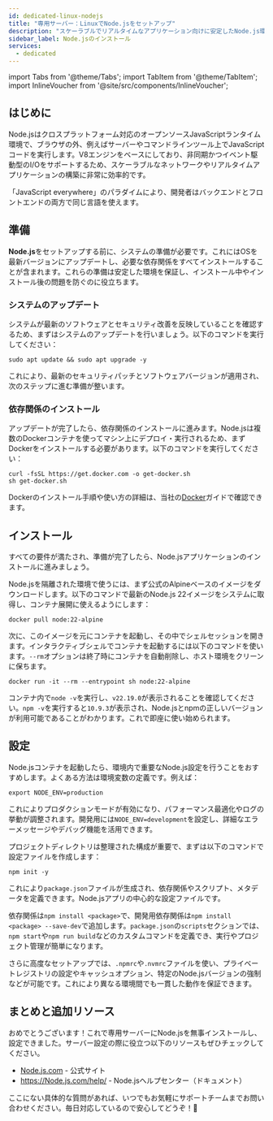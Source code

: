 ```yaml
---
id: dedicated-linux-nodejs
title: "専用サーバー：LinuxでNode.jsをセットアップ"
description: "スケーラブルでリアルタイムなアプリケーション向けに安定したNode.js環境を構築する方法を、ベストプラクティスと準備手順とともに解説 → 今すぐチェック"
sidebar_label: Node.jsのインストール
services:
  - dedicated
---
```


import Tabs from '@theme/Tabs';
import TabItem from '@theme/TabItem';
import InlineVoucher from '@site/src/components/InlineVoucher';

## はじめに

Node.jsはクロスプラットフォーム対応のオープンソースJavaScriptランタイム環境で、ブラウザの外、例えばサーバーやコマンドラインツール上でJavaScriptコードを実行します。V8エンジンをベースにしており、非同期かつイベント駆動型のI/Oをサポートするため、スケーラブルなネットワークやリアルタイムアプリケーションの構築に非常に効率的です。

「JavaScript everywhere」のパラダイムにより、開発者はバックエンドとフロントエンドの両方で同じ言語を使えます。  


<InlineVoucher />

## 準備

**Node.js**をセットアップする前に、システムの準備が必要です。これにはOSを最新バージョンにアップデートし、必要な依存関係をすべてインストールすることが含まれます。これらの準備は安定した環境を保証し、インストール中やインストール後の問題を防ぐのに役立ちます。


### システムのアップデート
システムが最新のソフトウェアとセキュリティ改善を反映していることを確認するため、まずはシステムのアップデートを行いましょう。以下のコマンドを実行してください：

```
sudo apt update && sudo apt upgrade -y
```
これにより、最新のセキュリティパッチとソフトウェアバージョンが適用され、次のステップに進む準備が整います。

### 依存関係のインストール
アップデートが完了したら、依存関係のインストールに進みます。Node.jsは複数のDockerコンテナを使ってマシン上にデプロイ・実行されるため、まずDockerをインストールする必要があります。以下のコマンドを実行してください：

```
curl -fsSL https://get.docker.com -o get-docker.sh
sh get-docker.sh
```

Dockerのインストール手順や使い方の詳細は、当社の[Docker](dedicated-linux-docker.md)ガイドで確認できます。



## インストール

すべての要件が満たされ、準備が完了したら、Node.jsアプリケーションのインストールに進みましょう。


Node.jsを隔離された環境で使うには、まず公式のAlpineベースのイメージをダウンロードします。以下のコマンドで最新のNode.js 22イメージをシステムに取得し、コンテナ展開に使えるようにします：

```
docker pull node:22-alpine
```

次に、このイメージを元にコンテナを起動し、その中でシェルセッションを開きます。インタラクティブシェルでコンテナを起動するには以下のコマンドを使います。`--rm`オプションは終了時にコンテナを自動削除し、ホスト環境をクリーンに保ちます。

```
docker run -it --rm --entrypoint sh node:22-alpine
```

コンテナ内で`node -v`を実行し、`v22.19.0`が表示されることを確認してください。`npm -v`を実行すると`10.9.3`が表示され、Node.jsとnpmの正しいバージョンが利用可能であることがわかります。これで即座に使い始められます。





## 設定

Node.jsコンテナを起動したら、環境内で重要なNode.js設定を行うことをおすすめします。よくある方法は環境変数の定義です。例えば：

```
export NODE_ENV=production
```

これによりプロダクションモードが有効になり、パフォーマンス最適化やログの挙動が調整されます。開発用には`NODE_ENV=development`を設定し、詳細なエラーメッセージやデバッグ機能を活用できます。  

プロジェクトディレクトリは整理された構成が重要で、まずは以下のコマンドで設定ファイルを作成します：

```
npm init -y
```

これにより`package.json`ファイルが生成され、依存関係やスクリプト、メタデータを定義できます。Node.jsアプリの中心的な設定ファイルです。  

依存関係は`npm install <package>`で、開発用依存関係は`npm install <package> --save-dev`で追加します。`package.json`の`scripts`セクションでは、`npm start`や`npm run build`などのカスタムコマンドを定義でき、実行やプロジェクト管理が簡単になります。  

さらに高度なセットアップでは、`.npmrc`や`.nvmrc`ファイルを使い、プライベートレジストリの設定やキャッシュオプション、特定のNode.jsバージョンの強制などが可能です。これにより異なる環境間でも一貫した動作を保証できます。



## まとめと追加リソース

おめでとうございます！これで専用サーバーにNode.jsを無事インストールし、設定できました。サーバー設定の際に役立つ以下のリソースもぜひチェックしてください。

- [Node.js.com](https://Node.js.com/) - 公式サイト
- https://Node.js.com/help/ - Node.jsヘルプセンター（ドキュメント）

ここにない具体的な質問があれば、いつでもお気軽にサポートチームまでお問い合わせください。毎日対応しているので安心してどうぞ！🙂
